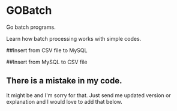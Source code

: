 # GOBatch
Go batch programs.

Learn how batch processing works with simple codes.

##Insert from CSV file to MySQL

##Insert from MySQL to CSV file 

## There is a mistake in my code.

It might be and I'm sorry for that. Just send me updated version or explanation and I would love to add that below.
